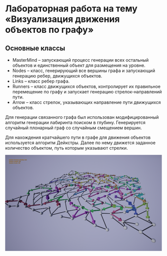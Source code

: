# Лабораторная работа на тему  «Визуализация движения объектов по графу»

## Основные классы

- MasterMind – запускающий процесс генерации всех остальный объектов и единственный объект для размещения на уровне.
- Nodes – класс, генерирующий все вершины графа и запускающий генерацию ребер, движущихся объектов.
- Links – класс ребер графа.
- Runners – класс движущихся объектов, контролирует их правильное перемещение по графу и запускает генерацию стрелок-направлений пути.  
- Arrow – класс стрелок, указывающих направление пути движущихся объектов.

Для генерации связанного графа был использован модифицированный алгоритм генерации лабиринта поиском в глубину. Генерируется случайный плонарный граф со случайным смещением вершин.

Для нахождения кратчайшего пути в графе для движения объектов используется алгоритм Дейкстры. Далее по нему движется заданное количество объектом, путь которым указывают стрелки.

![Варианты использования системы:](/Content/202328.png)
